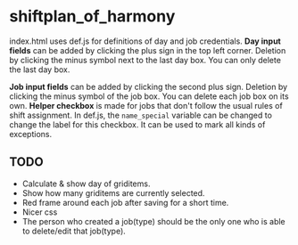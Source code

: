 # shiftplan_of_harmony

index.html uses def.js for definitions of day and job credentials.
**Day input fields** can be added by clicking the plus sign in the top left corner. Deletion by clicking the minus symbol next to the last day box. You can only delete the last day box.

**Job input fields** can be added by clicking the second plus sign. Deletion by clicking the minus symbol of the job box. You can delete each job box on its own.
**Helper checkbox** is made for jobs that don't follow the usual rules of shift assignment.
In def.js, the `name_special` variable can be changed to change the label for this checkbox. It can be used to mark all kinds of exceptions.

## TODO
* Calculate & show day of griditems.
* Show how many griditems are currently selected.
* Red frame around each job after saving for a short time.
* Nicer css
* The person who created a job(type) should be the only one who is able to delete/edit that job(type).
